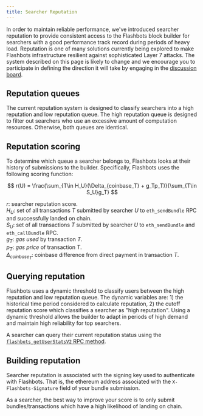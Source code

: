 ```yaml
---
title: Searcher Reputation
---
```


In order to maintain reliable performance, we've introduced searcher reputation to provide consistent access to the Flashbots block builder for searchers with a good performance track record during periods of heavy load. Reputation is one of many solutions currently being explored to make Flashbots infrastructure resilient against sophisticated Layer 7 attacks. The system described on this page is likely to change and we encourage you to participate in defining the direction it will take by engaging in the [discussion board](https://github.com/flashbots/pm/discussions/79).

## Reputation queues

The current reputation system is designed to classify searchers into a high reputation and low reputation queue. The high reputation queue is designed to filter out searchers who use an excessive amount of computation resources. Otherwise, both queues are identical.

## Reputation scoring

To determine which queue a searcher belongs to, Flashbots looks at their history of submissions to the builder. Specifically, Flashbots uses the following scoring function:

$$
r(U) = \frac{\sum_{T\in H_U}(\Delta_{coinbase_T} + g_Tp_T)}{\sum_{T\in S_U}g_T}
$$

<!-- markdownlint-disable MD037 -->
$r$: searcher reputation score.  
$H_U$: set of all transactions $T$ submitted by searcher $U$ to `eth_sendBundle` RPC and successfully landed on chain.  
$S_U$: set of all transactions $T$ submitted by searcher $U$ to `eth_sendBundle` and `eth_callBundle` RPC.  
$g_{T}$: _gas used_ by transaction $T$.  
$p_{T}$: _gas price_ of transaction $T$.  
$\Delta_{coinbase_T}$: coinbase difference from direct payment in transaction $T$.
<!-- markdownlint-enable MD037 -->

## Querying reputation

Flashbots uses a dynamic threshold to classify users between the high reputation and low reputation queue. The dynamic variables are: 1) the historical time period considered to calculate reputation, 2) the cutoff reputation score which classifies a searcher as "high reputation". Using a dynamic threshold allows the builder to adapt in periods of high demand and maintain high reliability for top searchers.

A searcher can query their current reputation status using the [`flashbots_getUserStatsV2` RPC method](/flashbots-auction/searchers/advanced/rpc-endpoint#flashbots_getuserstatsv2).

## Building reputation

Searcher reputation is associated with the signing key used to authenticate with Flashbots. That is, the ethereum address associated with the `X-Flashbots-Signature` field of your bundle submission.

As a searcher, the best way to improve your score is to only submit bundles/transactions which have a high likelihood of landing on chain.
